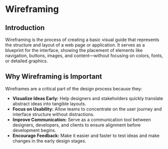 # Wireframing

## Introduction

Wireframing is the process of creating a basic visual guide that represents the structure and layout of a web page or application. It serves as a blueprint for the interface, showing the placement of elements like navigation, buttons, images, and content—without focusing on colors, fonts, or detailed graphics.

## Why Wireframing is Important

Wireframes are a critical part of the design process because they:

- **Visualize Ideas Early:** Help designers and stakeholders quickly translate abstract ideas into tangible layouts.
- **Focus on Usability:** Allow teams to concentrate on the user journey and interface structure without distractions.
- **Improve Communication:** Serve as a communication tool between designers, developers, and clients to ensure alignment before development begins.
- **Encourage Feedback:** Make it easier and faster to test ideas and make changes in the early design stages.
